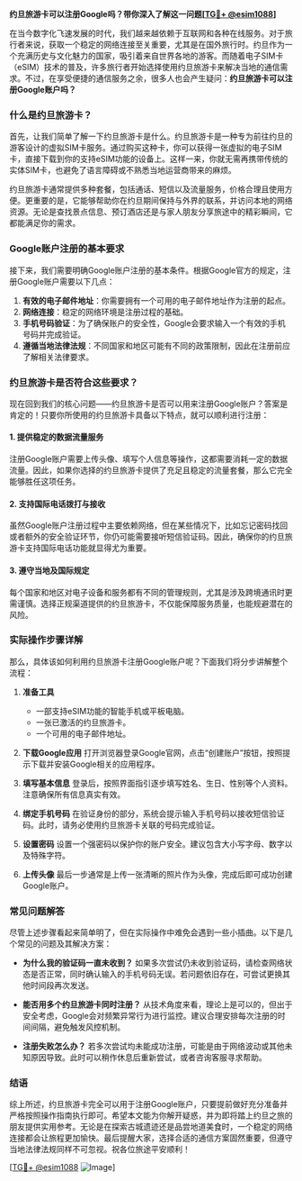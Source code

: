 **约旦旅游卡可以注册Google吗？带你深入了解这一问题[[TG💪+ @esim1088](https://t.me/s/esim1088)]**

在当今数字化飞速发展的时代，我们越来越依赖于互联网和各种在线服务。对于旅行者来说，获取一个稳定的网络连接至关重要，尤其是在国外旅行时。约旦作为一个充满历史与文化魅力的国家，吸引着来自世界各地的游客。而随着电子SIM卡（eSIM）技术的普及，许多旅行者开始选择使用约旦旅游卡来解决当地的通信需求。不过，在享受便捷的通信服务之余，很多人也会产生疑问：**约旦旅游卡可以注册Google账户吗？**

### 什么是约旦旅游卡？

首先，让我们简单了解一下约旦旅游卡是什么。约旦旅游卡是一种专为前往约旦的游客设计的虚拟SIM卡服务。通过购买这种卡，你可以获得一张虚拟的电子SIM卡，直接下载到你的支持eSIM功能的设备上。这样一来，你就无需再携带传统的实体SIM卡，也避免了语言障碍或不熟悉当地运营商带来的麻烦。

约旦旅游卡通常提供多种套餐，包括通话、短信以及流量服务，价格合理且使用方便。更重要的是，它能够帮助你在约旦期间保持与外界的联系，并访问本地的网络资源。无论是查找景点信息、预订酒店还是与家人朋友分享旅途中的精彩瞬间，它都能满足你的需求。

### Google账户注册的基本要求

接下来，我们需要明确Google账户注册的基本条件。根据Google官方的规定，注册Google账户需要以下几点：

1. **有效的电子邮件地址**：你需要拥有一个可用的电子邮件地址作为注册的起点。
2. **网络连接**：稳定的网络环境是注册过程的基础。
3. **手机号码验证**：为了确保账户的安全性，Google会要求输入一个有效的手机号码并完成验证。
4. **遵循当地法律法规**：不同国家和地区可能有不同的政策限制，因此在注册前应了解相关法律要求。

### 约旦旅游卡是否符合这些要求？

现在回到我们的核心问题——约旦旅游卡是否可以用来注册Google账户？答案是肯定的！只要你所使用的约旦旅游卡具备以下特点，就可以顺利进行注册：

#### 1. 提供稳定的数据流量服务
注册Google账户需要上传头像、填写个人信息等操作，这都需要消耗一定的数据流量。因此，如果你选择的约旦旅游卡提供了充足且稳定的流量套餐，那么它完全能够胜任这项任务。

#### 2. 支持国际电话拨打与接收
虽然Google账户注册过程中主要依赖网络，但在某些情况下，比如忘记密码找回或者额外的安全验证环节，你仍可能需要接听短信验证码。因此，确保你的约旦旅游卡支持国际电话功能就显得尤为重要。

#### 3. 遵守当地及国际规定
每个国家和地区对电子设备和服务都有不同的管理规则，尤其是涉及跨境通讯时更需谨慎。选择正规渠道提供的约旦旅游卡，不仅能保障服务质量，也能规避潜在的风险。

### 实际操作步骤详解

那么，具体该如何利用约旦旅游卡注册Google账户呢？下面我们将分步讲解整个流程：

1. **准备工具**
   - 一部支持eSIM功能的智能手机或平板电脑。
   - 一张已激活的约旦旅游卡。
   - 一个可用的电子邮件地址。

2. **下载Google应用**
   打开浏览器登录Google官网，点击“创建账户”按钮，按照提示下载并安装Google相关的应用程序。

3. **填写基本信息**
   登录后，按照界面指引逐步填写姓名、生日、性别等个人资料。注意确保所有信息真实有效。

4. **绑定手机号码**
   在验证身份的部分，系统会提示输入手机号码以接收短信验证码。此时，请务必使用约旦旅游卡关联的号码完成验证。

5. **设置密码**
   设置一个强密码以保护你的账户安全。建议包含大小写字母、数字以及特殊字符。

6. **上传头像**
   最后一步通常是上传一张清晰的照片作为头像，完成后即可成功创建Google账户。

### 常见问题解答

尽管上述步骤看起来简单明了，但在实际操作中难免会遇到一些小插曲。以下是几个常见的问题及其解决方案：

- **为什么我的验证码一直未收到？**
  如果多次尝试仍未收到验证码，请检查网络状态是否正常，同时确认输入的手机号码无误。若问题依旧存在，可尝试更换其他时间段再次发送。

- **能否用多个约旦旅游卡同时注册？**
  从技术角度来看，理论上是可以的，但出于安全考虑，Google会对频繁异常行为进行监控。建议合理安排每次注册的时间间隔，避免触发风控机制。

- **注册失败怎么办？**
  若多次尝试均未能成功注册，可能是由于网络波动或其他未知原因导致。此时可以稍作休息后重新尝试，或者咨询客服寻求帮助。

### 结语

综上所述，约旦旅游卡完全可以用于注册Google账户，只要提前做好充分准备并严格按照操作指南执行即可。希望本文能为你解开疑惑，并为即将踏上约旦之旅的朋友提供实用参考。无论是在探索古城遗迹还是品尝地道美食时，一个稳定的网络连接都会让旅程更加愉快。最后提醒大家，选择合适的通信方案固然重要，但遵守当地法律法规同样不可忽视。祝各位旅途平安顺利！

[[TG💪+ @esim1088](https://t.me/s/esim1088) ![Image](https://i.postimg.cc/4NQfJmqS/Snipaste-2025-05-13-00-14-12.png)]
